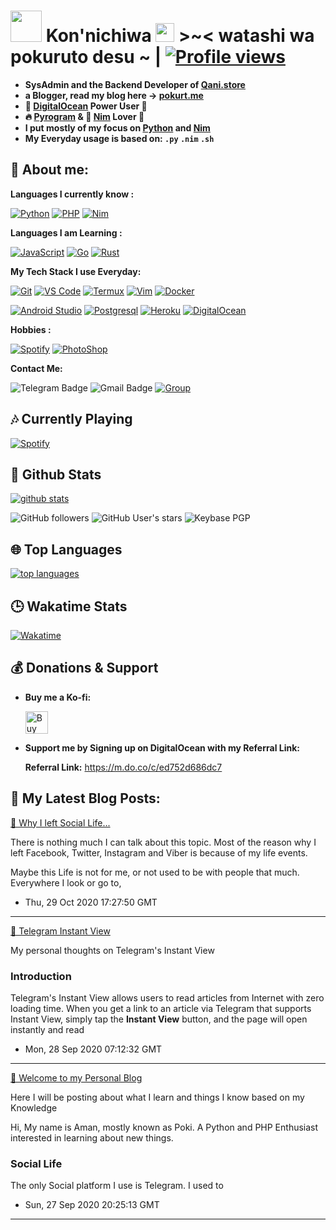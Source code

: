 # <img src="https://i.pinimg.com/originals/01/63/6c/01636c5434cd0462086620c60fdfec16.gif" width="50px"> **Kon'nichiwa <img src="https://raw.githubusercontent.com/MartinHeinz/MartinHeinz/master/wave.gif" width="30px"> >~<** watashi wa pokuruto desu ~  | [![Profile views](https://gpvc.arturio.dev/pokurt)](https://github.com/pokurt)


- **SysAdmin and the Backend Developer of [Qani.store](https://qani.store)**
- **a Blogger, read my blog here -> [pokurt.me](https://blog.pokurt.me)**
- **🐋 [DigitalOcean](https://digitalocean.com) Power User 💪**
- **🔥 [Pyrogram](https://pyrogram.org) & 👑 [Nim](https://nim-lang.org) Lover 💖**
- **I put mostly of my focus on [Python](https://python.org) and [Nim](https://nim-lang.org)**
- **My Everyday usage is based on: `.py` `.nim` `.sh`**

## 👦 **About me**:

**Languages I currently know :**

[![Python](https://img.shields.io/badge/-Python-%232c3e50?style=flat-square&logo=python)](https://python.org)
[![PHP](https://img.shields.io/badge/-PHP-%232c3e50?style=flat-square&logo=php)](https://php.net)
[![Nim](https://img.shields.io/badge/-Nim-%232c3e50?style=flat-square&logo=nim)](https://nim-lang.org)


**Languages I am Learning :**

[![JavaScript](https://img.shields.io/badge/-JavaScript-%232c3e50?style=flat-square&logo=javascript)](https://nodejs.org)
[![Go](https://img.shields.io/badge/-Go-%232c3e50?style=flat-square&logo=go)](https://golang.org)
[![Rust](https://img.shields.io/badge/-Rust-%232c3e50?style=flat-square&logo=rust)](https://rust-lang.org)


**My Tech Stack I use Everyday:**

[![Git](https://img.shields.io/badge/-Git-%23F05032?style=flat-square&logo=git&logoColor=%23ffffff)](https://git-scm.com)
[![VS Code](https://img.shields.io/badge/-VSCode-%23007ACC?style=flat-square&logo=visual-studio-code)](https://code.visualstudio.com/)
[![Termux](https://img.shields.io/badge/-Termux-%232c3e50?style=flat-square&logo=typescript)](https://termux.com)
[![Vim](https://img.shields.io/badge/-Vim-darkgreen?style=flat-square&logo=vim)](https://vim.org)
[![Docker](https://img.shields.io/badge/-Docker-%23007ACC?style=flat-square&logo=docker)](https://www.docker.com/)

[![Android Studio](https://img.shields.io/badge/-Studio-%232c3e50?style=flat-square&logo=android-studio)](https://developer.android.com/studio)
[![Postgresql](https://img.shields.io/badge/-Postgresql-%232c3e50?style=flat-square&logo=postgresql)](https://postgresql.org)
[![Heroku](https://img.shields.io/badge/-Heroku-purple?style=flat-square&logo=heroku)](https://heroku.com)
[![DigitalOcean](https://img.shields.io/badge/-DigitalOcean-grey?style=flat-square&logo=digitalocean)](https://digitalocean.com)


**Hobbies :**

[![Spotify](https://img.shields.io/badge/-Spotify-%232c3e50?style=flat-square&logo=spotify)](https://spotify.com)
[![PhotoShop](https://img.shields.io/badge/-PhotoShop-%23007ACC?style=flat-square&logo=Adobe)](https://www.adobe.com/products/photoshop.html)


**Contact Me:**

![Telegram Badge](https://img.shields.io/badge/-DeprecatedUser-1ca0f1?style=flat-square&logo=telegram&logoColor=white&link=https://t.me/DeprecatedUser)
![Gmail Badge](https://img.shields.io/badge/-aman_a@aol.com-c14438?style=flat-square&logo=Gmail&logoColor=white&link=mailto:aman_a@aol.com)
[![Group](https://img.shields.io/badge/dynamic/json?logo=telegram&label=%40DeprecatedChat&labelColor=282c34&suffix=+members&color=2CA5E0&query=%24.data.totalSubs&url=https%3A%2F%2Fapi.spencerwoo.com%2Fsubstats%2F%3Fsource%3Dtelegram%26queryKey%3DDeprecatedChat&longCache=true%22)](https://t.me/DeprecatedChat)


##  🎶 **Currently Playing**
[![Spotify](https://novatorem.vercel.app/api/spotify)](https://www.last.fm/user/AmaanAhmed)


##  🐙 **Github Stats**

[![github stats](https://github-readme-stats.vercel.app/api?username=pokurt&show_icons=true&theme=radical)](https://github.com/pokurt)

![GitHub followers](https://img.shields.io/github/followers/pokurt?color=aqua&label=Followers&style=for-the-badge)
![GitHub User's stars](https://img.shields.io/github/stars/pokurt?affiliations=OWNER&color=aqua&style=for-the-badge)
![Keybase PGP](https://img.shields.io/keybase/pgp/pokurt?color=aqua&style=for-the-badge)


## 🌐 **Top Languages**

[![top languages](https://github-readme-stats.vercel.app/api/top-langs/?username=pokurt&show_icons=true&theme=radical&layout=compact)](https://github.com/pokurt)


## 🕒 **Wakatime Stats**
[![Wakatime](https://github-readme-stats.vercel.app/api/wakatime?username=pokurt&theme=radical)](https://github.com/anuraghazra/github-readme-stats)


## 💰 **Donations & Support**

- **Buy me a Ko-fi:**

    <a href='https://ko-fi.com/pokurt' target='_blank'><img height='25' style='border:0px;height:36px;' src='https://az743702.vo.msecnd.net/cdn/kofi1.png?v=a&w=144' border='0' alt='Buy Me a Coffee at ko-fi.com' /></a>

- **Support me by Signing up on DigitalOcean with my Referral Link:**

    **Referral Link:** https://m.do.co/c/ed752d686dc7


## 📘 **My Latest Blog Posts:**
<!--bp-->

[📝 Why I left Social Life...](https://blog.pokurt.me/why-i-left-social-media/)  

There is nothing much I can talk about this topic. Most of the reason why I left Facebook, Twitter, Instagram and Viber is because of my life events.

<!--kg-card-begin: markdown-->

Maybe this Life is not for me, or not used to be with people that much. Everywhere I look or go to,

 - Thu, 29 Oct 2020 17:27:50 GMT

---------------------

[📝 Telegram Instant View](https://blog.pokurt.me/telegram-instantview/)  

My personal thoughts on Telegram's Instant View

<h3 id="introduction">Introduction</h3>

Telegram's Instant View allows users to read articles from Internet with zero loading time. When you get a link to an article via Telegram that supports Instant View, simply tap the ____Instant View____ button, and the page will open instantly and read

 - Mon, 28 Sep 2020 07:12:32 GMT

---------------------

[📝 Welcome to my Personal Blog](https://blog.pokurt.me/welcome/)  

Here I will be posting about what I learn and things I know based on my Knowledge

<!--kg-card-begin: markdown-->

Hi, My name is Aman, mostly known as Poki. A Python and PHP Enthusiast interested in learning about new things.

<!--kg-card-end: markdown-->

<h3 id="social-life">Social Life</h3>

<!--kg-card-begin: markdown-->

The only Social platform I use is Telegram. I used to

 - Sun, 27 Sep 2020 20:25:13 GMT

---------------------

